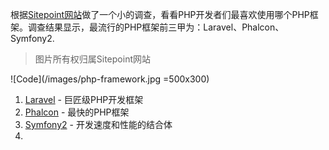 根据[Sitepoint网站](http://www.sitepoint.com/best-php-frameworks-2014/)做了一个小的调查，看看PHP开发者们最喜欢使用哪个PHP框架。调查结果显示，最流行的PHP框架前三甲为：Laravel、Phalcon、Symfony2.
> 图片所有权归属Sitepoint网站

![Code](/images/php-framework.jpg =500x300)

1. [Laravel](https://github.com/laravel/laravel) - 巨匠级PHP开发框架
2. [Phalcon](https://github.com/AlloVince/phalcon) - 最快的PHP框架
3. [Symfony2](https://github.com/skjb/symfony2) - 开发速度和性能的结合体
4. 